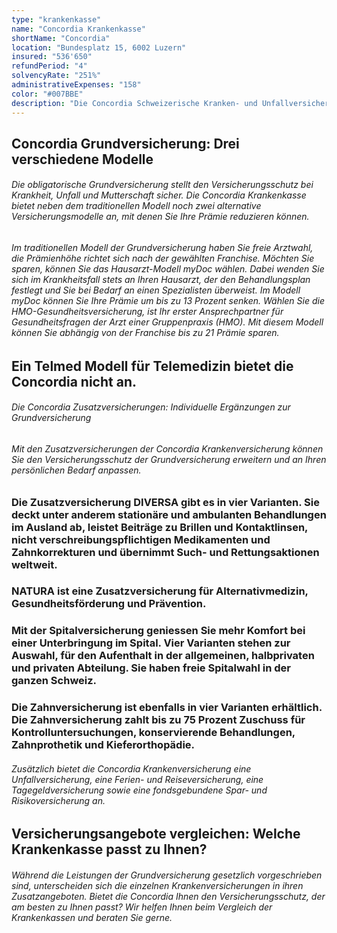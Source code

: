 ```yaml
---
type: "krankenkasse"
name: "Concordia Krankenkasse"
shortName: "Concordia"
location: "Bundesplatz 15, 6002 Luzern"
insured: "536'650"
refundPeriod: "4"
solvencyRate: "251%"
administrativeExpenses: "158"
color: "#007BBE"
description: "Die Concordia Schweizerische Kranken- und Unfallversicherung hat ihren Sitz in Luzern. Das Unternehmen nahm seine Tätigkeit bereits im Jahr 1914 auf und konzentriert sich auf das Angebot von Krankenversicherungen und Unfallversicherungen. Rund 632'000 Privatpersonen haben eine Grundversicherung bei der Krankenversicherung abgeschlossen, der Umsatz lag im Jahr 2018 bei 2,8 Milliarden Schweizer Franken. Zusätzlich zur obligatorischen Grundversicherung bietet die Krankenkasse auch mehrere Zusatzversicherungen inklusive einer Zahnversicherung und einer Reise- und Fernversicherung an. Bei uns können Sie die Prämien vergleichen und direkt ein unverbindliches Angebot der Concordia anfordern."
---
```


## Concordia Grundversicherung: Drei verschiedene Modelle

###### Die obligatorische Grundversicherung stellt den Versicherungsschutz bei Krankheit, Unfall und Mutterschaft sicher. Die Concordia Krankenkasse bietet neben dem traditionellen Modell noch zwei alternative Versicherungsmodelle an, mit denen Sie Ihre Prämie reduzieren können.

###### Im traditionellen Modell der Grundversicherung haben Sie freie Arztwahl, die Prämienhöhe richtet sich nach der gewählten Franchise. Möchten Sie sparen, können Sie das Hausarzt-Modell myDoc wählen. Dabei wenden Sie sich im Krankheitsfall stets an Ihren Hausarzt, der den Behandlungsplan festlegt und Sie bei Bedarf an einen Spezialisten überweist. Im Modell myDoc können Sie Ihre Prämie um bis zu 13 Prozent senken. Wählen Sie die HMO-Gesundheitsversicherung, ist Ihr erster Ansprechpartner für Gesundheitsfragen der Arzt einer Gruppenpraxis (HMO). Mit diesem Modell können Sie abhängig von der Franchise bis zu 21 Prämie sparen.

## Ein Telmed Modell für Telemedizin bietet die Concordia nicht an.

###### Die Concordia Zusatzversicherungen: Individuelle Ergänzungen zur Grundversicherung

###### Mit den Zusatzversicherungen der Concordia Krankenversicherung können Sie den Versicherungsschutz der Grundversicherung erweitern und an Ihren persönlichen Bedarf anpassen.

### Die Zusatzversicherung DIVERSA gibt es in vier Varianten. Sie deckt unter anderem stationäre und ambulanten Behandlungen im Ausland ab, leistet Beiträge zu Brillen und Kontaktlinsen, nicht verschreibungspflichtigen Medikamenten und Zahnkorrekturen und übernimmt Such- und Rettungsaktionen weltweit.

### NATURA ist eine Zusatzversicherung für Alternativmedizin, Gesundheitsförderung und Prävention.

### Mit der Spitalversicherung geniessen Sie mehr Komfort bei einer Unterbringung im Spital. Vier Varianten stehen zur Auswahl, für den Aufenthalt in der allgemeinen, halbprivaten und privaten Abteilung. Sie haben freie Spitalwahl in der ganzen Schweiz.

### Die Zahnversicherung ist ebenfalls in vier Varianten erhältlich. Die Zahnversicherung zahlt bis zu 75 Prozent Zuschuss für Kontrolluntersuchungen, konservierende Behandlungen, Zahnprothetik und Kieferorthopädie.

###### Zusätzlich bietet die Concordia Krankenversicherung eine Unfallversicherung, eine Ferien- und Reiseversicherung, eine Tagegeldversicherung sowie eine fondsgebundene Spar- und Risikoversicherung an.

## Versicherungsangebote vergleichen: Welche Krankenkasse passt zu Ihnen?

###### Während die Leistungen der Grundversicherung gesetzlich vorgeschrieben sind, unterscheiden sich die einzelnen Krankenversicherungen in ihren Zusatzangeboten. Bietet die Concordia Ihnen den Versicherungsschutz, der am besten zu Ihnen passt? Wir helfen Ihnen beim Vergleich der Krankenkassen und beraten Sie gerne.
